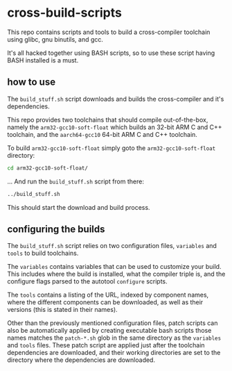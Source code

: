 # cross-build-scripts

This repo contains scripts and tools to build a cross-compiler toolchain using
glibc, gnu binutils, and gcc.

It's all hacked together using BASH scripts, so to use these script having BASH
installed is a must.

## how to use

The `build_stuff.sh` script downloads and builds the cross-compiler and it's
dependencies. 

This repo provides two toolchains that should compile out-of-the-box, namely
the `arm32-gcc10-soft-float` which builds an 32-bit ARM C and C++
toolchain, and the `aarch64-gcc10` 64-bit ARM C and C++ toolchain.

To build `arm32-gcc10-soft-float` simply goto the `arm32-gcc10-soft-float` 
directory:
```bash
cd arm32-gcc10-soft-float/
```
... And run the `build_stuff.sh` script from there:
```bash
../build_stuff.sh
```
This should start the download and build process.

## configuring the builds

The `build_stuff.sh` script relies on two configuration files, `variables` 
and `tools` to build toolchains.

The `variables` contains variables that can be used to customize your build. 
This includes where the build is installed, what the compiler triple is, and
the configure flags parsed to the autotool `configure` scripts.

The `tools` contains a listing of the URL, indexed by component names, where 
the different components can be downloaded, as well as their versions 
(this is stated in their names).

Other than the previously mentioned configuration files, patch scripts can 
also be automatically applied by creating executable bash scripts those 
names matches the `patch-*.sh` glob in the same directory as the `variables` 
and `tools` files. These patch script are applied just after the toolchain
dependencies are downloaded, and their working directories are set to the 
directory where the dependencies are downloaded.
